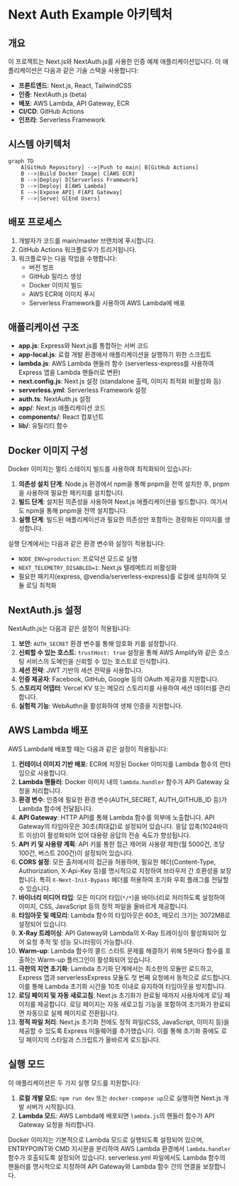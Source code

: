 # Next Auth Example 아키텍처

## 개요

이 프로젝트는 Next.js와 NextAuth.js를 사용한 인증 예제 애플리케이션입니다. 이 애플리케이션은 다음과 같은 기술 스택을 사용합니다:

- **프론트엔드**: Next.js, React, TailwindCSS
- **인증**: NextAuth.js (beta)
- **배포**: AWS Lambda, API Gateway, ECR
- **CI/CD**: GitHub Actions
- **인프라**: Serverless Framework

## 시스템 아키텍처

```mermaid
graph TD
    A[GitHub Repository] -->|Push to main| B[GitHub Actions]
    B -->|Build Docker Image| C[AWS ECR]
    B -->|Deploy| D[Serverless Framework]
    D -->|Deploy| E[AWS Lambda]
    E -->|Expose API| F[API Gateway]
    F -->|Serve| G[End Users]
```

## 배포 프로세스

1. 개발자가 코드를 main/master 브랜치에 푸시합니다.
2. GitHub Actions 워크플로우가 트리거됩니다.
3. 워크플로우는 다음 작업을 수행합니다:
   - 버전 범프
   - GitHub 릴리스 생성
   - Docker 이미지 빌드
   - AWS ECR에 이미지 푸시
   - Serverless Framework를 사용하여 AWS Lambda에 배포

## 애플리케이션 구조

- **app.js**: Express와 Next.js를 통합하는 서버 코드
- **app-local.js**: 로컬 개발 환경에서 애플리케이션을 실행하기 위한 스크립트
- **lambda.js**: AWS Lambda 핸들러 함수 (serverless-express를 사용하여 Express 앱을 Lambda 핸들러로 변환)
- **next.config.js**: Next.js 설정 (standalone 출력, 이미지 최적화 비활성화 등)
- **serverless.yml**: Serverless Framework 설정
- **auth.ts**: NextAuth.js 설정
- **app/**: Next.js 애플리케이션 코드
- **components/**: React 컴포넌트
- **lib/**: 유틸리티 함수

## Docker 이미지 구성

Docker 이미지는 멀티 스테이지 빌드를 사용하여 최적화되어 있습니다:

1. **의존성 설치 단계**: Node.js 환경에서 npm을 통해 pnpm을 전역 설치한 후, pnpm을 사용하여 필요한 패키지를 설치합니다.
2. **빌드 단계**: 설치된 의존성을 사용하여 Next.js 애플리케이션을 빌드합니다. 여기서도 npm을 통해 pnpm을 전역 설치합니다.
3. **실행 단계**: 빌드된 애플리케이션과 필요한 의존성만 포함하는 경량화된 이미지를 생성합니다.

실행 단계에서는 다음과 같은 환경 변수와 설정이 적용됩니다:
- `NODE_ENV=production`: 프로덕션 모드로 실행
- `NEXT_TELEMETRY_DISABLED=1`: Next.js 텔레메트리 비활성화
- 필요한 패키지(express, @vendia/serverless-express)를 로컬에 설치하여 모듈 로딩 최적화

## NextAuth.js 설정

NextAuth.js는 다음과 같은 설정이 적용됩니다:

1. **보안**: `AUTH_SECRET` 환경 변수를 통해 암호화 키를 설정합니다.
2. **신뢰할 수 있는 호스트**: `trustHost: true` 설정을 통해 AWS Amplify와 같은 호스팅 서비스의 도메인을 신뢰할 수 있는 호스트로 인식합니다.
2. **세션 전략**: JWT 기반의 세션 전략을 사용합니다.
3. **인증 제공자**: Facebook, GitHub, Google 등의 OAuth 제공자를 지원합니다.
4. **스토리지 어댑터**: Vercel KV 또는 메모리 스토리지를 사용하여 세션 데이터를 관리합니다.
5. **실험적 기능**: WebAuthn을 활성화하여 생체 인증을 지원합니다.

## AWS Lambda 배포

AWS Lambda에 배포할 때는 다음과 같은 설정이 적용됩니다:

1. **컨테이너 이미지 기반 배포**: ECR에 저장된 Docker 이미지를 Lambda 함수의 런타임으로 사용합니다.
2. **Lambda 핸들러**: Docker 이미지 내의 `lambda.handler` 함수가 API Gateway 요청을 처리합니다.
3. **환경 변수**: 인증에 필요한 환경 변수(AUTH_SECRET, AUTH_GITHUB_ID 등)가 Lambda 함수에 전달됩니다.
4. **API Gateway**: HTTP API를 통해 Lambda 함수를 외부에 노출합니다. API Gateway의 타임아웃은 30초(최대값)로 설정되어 있습니다. 응답 압축(1024바이트 이상)이 활성화되어 있어 대용량 응답의 전송 속도가 향상됩니다.
5. **API 키 및 사용량 계획**: API 키를 통한 접근 제어와 사용량 제한(월 5000건, 초당 100건, 버스트 200건)이 설정되어 있습니다.
6. **CORS 설정**: 모든 출처에서의 접근을 허용하며, 필요한 헤더(Content-Type, Authorization, X-Api-Key 등)를 명시적으로 지정하여 브라우저 간 호환성을 보장합니다. 특히 `X-Next-Init-Bypass` 헤더를 허용하여 초기화 우회 플래그를 전달할 수 있습니다.
6. **바이너리 미디어 타입**: 모든 미디어 타입(`*/*`)을 바이너리로 처리하도록 설정하여 이미지, CSS, JavaScript 등의 정적 파일을 올바르게 제공합니다.
7. **타임아웃 및 메모리**: Lambda 함수의 타임아웃은 60초, 메모리 크기는 3072MB로 설정되어 있습니다.
7. **X-Ray 트레이싱**: API Gateway와 Lambda의 X-Ray 트레이싱이 활성화되어 있어 요청 추적 및 성능 모니터링이 가능합니다.
8. **Warm-up**: Lambda 함수의 콜드 스타트 문제를 해결하기 위해 5분마다 함수를 호출하는 Warm-up 플러그인이 활성화되어 있습니다.
9. **극한의 지연 초기화**: Lambda 초기화 단계에서는 최소한의 모듈만 로드하고, Express 앱과 serverlessExpress 모듈도 첫 번째 요청에서 동적으로 로드합니다. 이를 통해 Lambda 초기화 시간을 10초 이내로 유지하여 타임아웃을 방지합니다.
10. **로딩 페이지 및 자동 새로고침**: Next.js 초기화가 완료될 때까지 사용자에게 로딩 페이지를 제공합니다. 로딩 페이지는 자동 새로고침 기능을 포함하여 초기화가 완료되면 자동으로 실제 페이지로 전환됩니다.
10. **정적 파일 처리**: Next.js 초기화 전에도 정적 파일(CSS, JavaScript, 이미지 등)을 제공할 수 있도록 Express 미들웨어를 추가했습니다. 이를 통해 초기화 중에도 로딩 페이지의 스타일과 스크립트가 올바르게 로드됩니다.

## 실행 모드

이 애플리케이션은 두 가지 실행 모드를 지원합니다:

1. **로컬 개발 모드**: `npm run dev` 또는 `docker-compose up`으로 실행하면 Next.js 개발 서버가 시작됩니다.
2. **Lambda 모드**: AWS Lambda에 배포되면 `lambda.js`의 핸들러 함수가 API Gateway 요청을 처리합니다.

Docker 이미지는 기본적으로 Lambda 모드로 실행되도록 설정되어 있으며, ENTRYPOINT와 CMD 지시문을 분리하여 AWS Lambda 환경에서 `lambda.handler` 함수가 호출되도록 설정되어 있습니다. serverless.yml 파일에서도 Lambda 함수의 핸들러를 명시적으로 지정하여 API Gateway와 Lambda 함수 간의 연결을 보장합니다.
